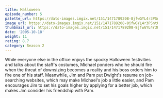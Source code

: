 ```yaml
---
title: Halloween
episode_number: 5
palette_url: https://dato-images.imgix.net/151/1471789208-8jfwGYL4r3PSntUDEXDe2Dt0m44.jpg?ixlib=rb-1.1.0&ch=DPR%2CWidth&auto=enhance&palette=json
image_url: https://dato-images.imgix.net/151/1471789208-8jfwGYL4r3PSntUDEXDe2Dt0m44.jpg?ixlib=rb-1.1.0&ch=DPR%2CWidth&auto=compress%2Cformat&w=500
thumbnail_url: https://dato-images.imgix.net/151/1471789208-8jfwGYL4r3PSntUDEXDe2Dt0m44.jpg?ixlib=rb-1.1.0&ch=DPR%2CWidth&auto=enhance&w=500&h=280&fit=crop&fm=jpg
date: '2005-10-18'
weight: 11
rating: 8.7
category: Season 2
---
```


While everyone else in the office enjoys the spooky Halloween festivities and talks about the staff's costumes, Michael ponders who he should fire when the threat of downsizing becomes a reality and his boss orders him to fire one of his staff. Meanwhile, Jim and Pam put Dwight's resume on job-searching websites, which may make Michael's job a little easier, and Pam encourages Jim to set his goals higher by applying for a better job, which makes Jim consider his friendship with Pam.